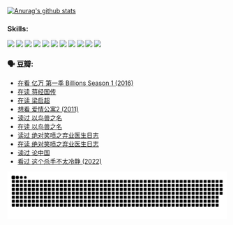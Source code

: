 
[![Anurag's github stats](https://github-readme-stats.vercel.app/api?username=w940853815)](https://github.com/anuraghazra/github-readme-stats)

### Skills:

<code><img height="32" src="https://cdn.jsdelivr.net/npm/simple-icons@v5/icons/python.svg"></code>
<code><img height="32" src="https://cdn.jsdelivr.net/npm/simple-icons@v5/icons/javascript.svg"></code>
<code><img height="32" src="https://cdn.jsdelivr.net/npm/simple-icons@v5/icons/django.svg"></code>
<code><img height="32" src="https://cdn.jsdelivr.net/npm/simple-icons@v5/icons/flask.svg"></code>
<code><img height="32" src="https://cdn.jsdelivr.net/npm/simple-icons@v5/icons/vuetify.svg"></code>
<code><img height="32" src="https://cdn.jsdelivr.net/npm/simple-icons@v5/icons/git.svg"></code>
<code><img height="32" src="https://cdn.jsdelivr.net/npm/simple-icons@v5/icons/docker.svg"></code>
<code><img height="32" src="https://cdn.jsdelivr.net/npm/simple-icons@v5/icons/postgresql.svg"></code>
<code><img height="32" src="https://cdn.jsdelivr.net/npm/simple-icons@v5/icons/elasticsearch.svg"></code>
<code><img height="32" src="https://cdn.jsdelivr.net/npm/simple-icons@v5/icons/macos.svg"></code>
<code><img height="32" src="https://cdn.jsdelivr.net/npm/simple-icons@v5/icons/linux.svg"></code>

### 🗣 豆瓣:

<!-- DOUBAN-ACTIVITIES:START -->
- [在看 亿万 第一季 Billions Season 1‎ (2016)](https://www.douban.com/people/136069238/status/3878098700/?_i=53366789)
- [在读 蒋经国传](https://www.douban.com/people/136069238/status/3877458956/?_i=53366789)
- [在读 梁启超](https://www.douban.com/people/136069238/status/3876806133/?_i=53366789)
- [想看 爱情公寓2‎ (2011)](https://www.douban.com/people/136069238/status/3876682115/?_i=53366789)
- [读过 以鸟兽之名](https://www.douban.com/people/136069238/status/3876369302/?_i=53366789)
- [在读 以鸟兽之名](https://www.douban.com/people/136069238/status/3869094471/?_i=53366789)
- [读过 绝对笑喷之弃业医生日志](https://www.douban.com/people/136069238/status/3869093225/?_i=53366789)
- [在读 绝对笑喷之弃业医生日志](https://www.douban.com/people/136069238/status/3862106751/?_i=53366789)
- [读过 论中国](https://www.douban.com/people/136069238/status/3862105795/?_i=53366789)
- [看过 这个杀手不太冷静‎ (2022)](https://www.douban.com/people/136069238/status/3856458693/?_i=53366789)
<!-- DOUBAN-ACTIVITIES:END -->


![Snake animation](https://raw.githubusercontent.com/w940853815/w940853815/output/github-contribution-grid-snake.svg)

<!--
**w940853815/w940853815** is a ✨ _special_ ✨ repository because its `README.md` (this file) appears on your GitHub profile.

Here are some ideas to get you started:

- 🔭 I’m currently working on ...
- 🌱 I’m currently learning ...
- 👯 I’m looking to collaborate on ...
- 🤔 I’m looking for help with ...
- 💬 Ask me about ...
- 📫 How to reach me: ...
- 😄 Pronouns: ...
- ⚡ Fun fact: ...
-->
